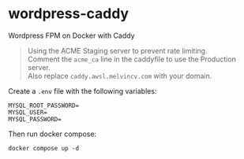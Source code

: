 # wordpress-caddy

Wordpress FPM on Docker with Caddy 

> Using the ACME Staging server to prevent rate limiting. \
> Comment the `acme_ca` line in the caddyfile to use the Production server. \
> Also replace `caddy.awsl.melvincv.com` with your domain.

Create a `.env` file with the following variables:

```
MYSQL_ROOT_PASSWORD=
MYSQL_USER=
MYSQL_PASSWORD=
```

Then run docker compose:

```
docker compose up -d
```
